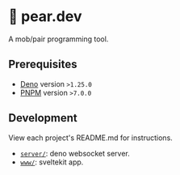 # 🍐 pear.dev

A mob/pair programming tool.

## Prerequisites
* [Deno](https://deno.land) version `>1.25.0`
* [PNPM](https://pnpm.io) version `>7.0.0`

## Development
View each project's README.md for instructions.
* [`server/`](/server): deno websocket server.
* [`www/`](/www): sveltekit app.